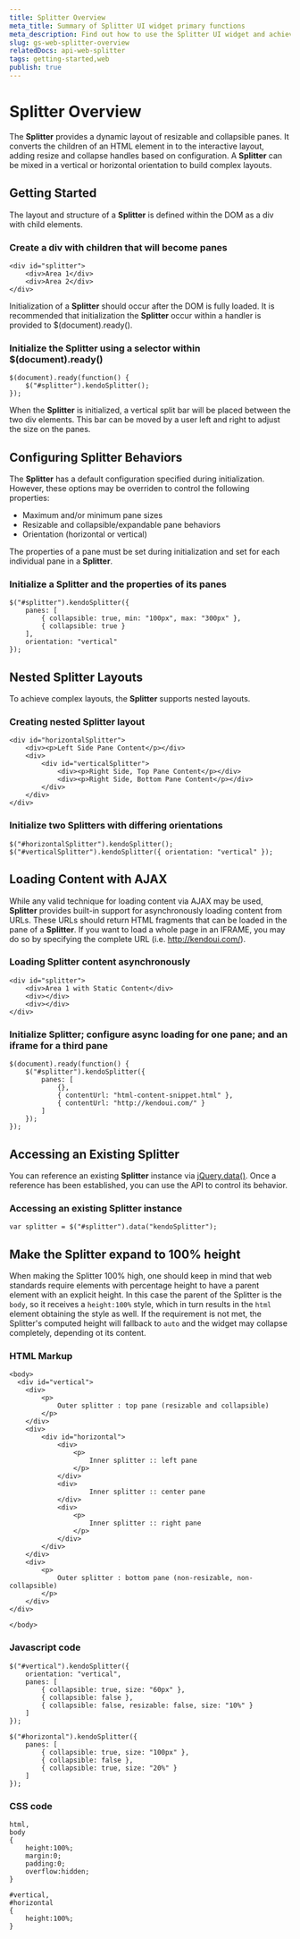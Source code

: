 ```yaml
---
title: Splitter Overview
meta_title: Summary of Splitter UI widget primary functions
meta_description: Find out how to use the Splitter UI widget and achieve complex layouts.
slug: gs-web-splitter-overview
relatedDocs: api-web-splitter
tags: getting-started,web
publish: true
---
```


# Splitter Overview

The **Splitter** provides a dynamic layout of resizable and collapsible panes. It converts the
children of an HTML element in to the interactive layout, adding resize and collapse handles based on
configuration. A **Splitter** can be mixed in a vertical or horizontal orientation to build
complex layouts.


## Getting Started

The layout and structure of a **Splitter** is defined within the DOM as a div with child elements.

### Create a div with children that will become panes

    <div id="splitter">
        <div>Area 1</div>
        <div>Area 2</div>
    </div>

Initialization of a **Splitter** should occur after the DOM is fully loaded. It is recommended
that initialization the **Splitter** occur within a handler is provided to $(document).ready().

### Initialize the Splitter using a selector within $(document).ready()

    $(document).ready(function() {
        $("#splitter").kendoSplitter();
    });

When the **Splitter** is initialized, a vertical split bar will be placed between the two div
elements. This bar can be moved by a user left and right to adjust the size on the panes.


## Configuring Splitter Behaviors

The **Splitter** has a default configuration specified during initialization. However, these
options may be overriden to control the following properties:


*   Maximum and/or minimum pane sizes
*   Resizable and collapsible/expandable pane behaviors
*   Orientation (horizontal or vertical)



The properties of a pane must be set during initialization and set for each individual pane in a
**Splitter**.

### Initialize a Splitter and the properties of its panes

    $("#splitter").kendoSplitter({
        panes: [
            { collapsible: true, min: "100px", max: "300px" },
            { collapsible: true }
        ],
        orientation: "vertical"
    });


## Nested Splitter Layouts

To achieve complex layouts, the **Splitter** supports nested layouts.

### Creating nested Splitter layout

    <div id="horizontalSplitter">
        <div><p>Left Side Pane Content</p></div>
        <div>
            <div id="verticalSplitter">
                <div><p>Right Side, Top Pane Content</p></div>
                <div><p>Right Side, Bottom Pane Content</p></div>
            </div>
        </div>
    </div>

### Initialize two Splitters with differing orientations

    $("#horizontalSplitter").kendoSplitter();
    $("#verticalSplitter").kendoSplitter({ orientation: "vertical" });

## Loading Content with AJAX


While any valid technique for loading content via AJAX may be used, **Splitter** provides built-in
support for asynchronously loading content from URLs. These URLs should return HTML fragments that can be
loaded in the pane of a **Splitter**. If you want to load a whole page in an IFRAME, you may do so
by specifying the complete URL (i.e. http://kendoui.com/).

### Loading Splitter content asynchronously

    <div id="splitter">
        <div>Area 1 with Static Content</div>
        <div></div>
        <div></div>
    </div>

### Initialize Splitter; configure async loading for one pane; and an iframe for a third pane

    $(document).ready(function() {
        $("#splitter").kendoSplitter({
            panes: [
                {},
                { contentUrl: "html-content-snippet.html" },
                { contentUrl: "http://kendoui.com/" }
            ]
        });
    });

## Accessing an Existing Splitter

You can reference an existing **Splitter** instance via
[jQuery.data()](http://api.jquery.com/jQuery.data/). Once a reference has been established, you can
use the API to control its behavior.

### Accessing an existing Splitter instance

    var splitter = $("#splitter").data("kendoSplitter");

## Make the Splitter expand to 100% height

When making the Splitter 100% high, one should keep in mind that web standards require elements with percentage height to have a parent element with an explicit height.
In this case the parent of the Splitter is the `body`, so it receives a `height:100%` style, which in turn results in the `html` element obtaining the style as well. If the requirement is not met,
the Splitter's computed height will fallback to `auto` and the widget may collapse completely, depending ot its content.

### HTML Markup

    <body>
      <div id="vertical">
        <div>
            <p>
                Outer splitter : top pane (resizable and collapsible)
            </p>
        </div>
        <div>
            <div id="horizontal">
                <div>
                    <p>
                        Inner splitter :: left pane
                    </p>
                </div>
                <div>
                        Inner splitter :: center pane
                </div>
                <div>
                    <p>
                        Inner splitter :: right pane
                    </p>
                </div>
            </div>
        </div>
        <div>
            <p>
                Outer splitter : bottom pane (non-resizable, non-collapsible)
            </p>
        </div>
    </div>
      
    </body>

### Javascript code

    $("#vertical").kendoSplitter({
        orientation: "vertical",
        panes: [
            { collapsible: true, size: "60px" },
            { collapsible: false },
            { collapsible: false, resizable: false, size: "10%" }
        ]
    });

    $("#horizontal").kendoSplitter({
        panes: [
            { collapsible: true, size: "100px" },
            { collapsible: false },
            { collapsible: true, size: "20%" }
        ]
    });

### CSS code

    html,
    body
    {
        height:100%;
        margin:0;
        padding:0;
        overflow:hidden;
    }

    #vertical,
    #horizontal
    {
        height:100%;
    }